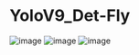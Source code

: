 # YoloV9_Det-Fly

![image](https://github.com/UjjwalPardeshi/YoloV9_Det-Fly/assets/113883490/0888e45a-f3f3-4237-8206-f073781bfab3)
![image](https://github.com/UjjwalPardeshi/YoloV9_Det-Fly/assets/113883490/1cd6e189-7bb4-42b3-a9b2-405c9e8b516d)
![image](https://github.com/UjjwalPardeshi/YoloV9_Det-Fly/assets/113883490/2ed68b1c-24e4-491c-b757-cc30ff156c78)

